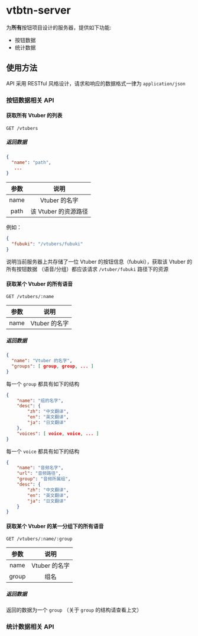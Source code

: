 vtbtn-server
=====================

为**所有**按钮项目设计的服务器，提供如下功能:

- 按钮数据
- 统计数据

## 使用方法

API 采用 RESTful 风格设计，请求和响应的数据格式一律为 `application/json`

### 按钮数据相关 API

#### 获取所有 Vtuber 的列表
```http request
GET /vtubers
```

##### 返回数据
```json
{
  "name": "path",
   ...
}
```

|参数|说明|
|:---:|:----:|
|name|Vtuber 的名字|
|path|该 Vtuber 的资源路径|

例如：
```json
{
  "fubuki": "/vtubers/fubuki"
}
```

说明当前服务器上共存储了一位 Vtuber 的按钮信息（fubuki），获取该 Vtuber 的所有按钮数据
（语音/分组）都应该请求 `/vtuber/fubuki` 路径下的资源

#### 获取某个 Vtuber 的所有语音
```http request
GET /vtubers/:name
```
|参数|说明|
|:---:|:----:|
|name|Vtuber 的名字|

##### 返回数据
```json
{
  "name": "Vtuber 的名字",
  "groups": [ group, group, ... ]
}
```

每一个 `group` 都具有如下的结构
```json
{
    "name": "组的名字",
    "desc": {
        "zh": "中文翻译",
        "en": "英文翻译",
        "ja": "日文翻译"
    },
    "voices": [ voice, voice, ... ]
}
```

每一个 `voice` 都具有如下的结构
```json
{
    "name": "音频名字",
    "url": "音频路径",
    "group": "音频所属组",
    "desc": {
        "zh": "中文翻译",
        "en": "英文翻译",
        "ja": "日文翻译"
    }
}
```

#### 获取某个 Vtuber 的某一分组下的所有语音
```http request
GET /vtubers/:name/:group
```

|参数|说明|
|:---:|:----:|
|name|Vtuber 的名字|
|group|组名|

##### 返回数据
返回的数据为一个 `group` （关于 `group` 的结构请查看上文）

### 统计数据相关 API



